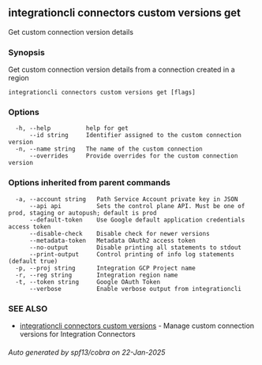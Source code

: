 ## integrationcli connectors custom versions get

Get custom connection version details

### Synopsis

Get custom connection version details from a connection created in a region

```
integrationcli connectors custom versions get [flags]
```

### Options

```
  -h, --help          help for get
      --id string     Identifier assigned to the custom connection version
  -n, --name string   The name of the custom connection
      --overrides     Provide overrides for the custom connection version
```

### Options inherited from parent commands

```
  -a, --account string   Path Service Account private key in JSON
      --api api          Sets the control plane API. Must be one of prod, staging or autopush; default is prod
      --default-token    Use Google default application credentials access token
      --disable-check    Disable check for newer versions
      --metadata-token   Metadata OAuth2 access token
      --no-output        Disable printing all statements to stdout
      --print-output     Control printing of info log statements (default true)
  -p, --proj string      Integration GCP Project name
  -r, --reg string       Integration region name
  -t, --token string     Google OAuth Token
      --verbose          Enable verbose output from integrationcli
```

### SEE ALSO

* [integrationcli connectors custom versions](integrationcli_connectors_custom_versions.md)	 - Manage custom connection versions for Integration Connectors

###### Auto generated by spf13/cobra on 22-Jan-2025
